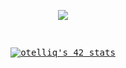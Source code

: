 </p>
<p align="center">  
<img src ="https://user-images.githubusercontent.com/74038190/212284136-03988914-d899-44b4-b1d9-4eeccf656e44.gif">
</p>
<pre>
<p align="center">
<a href="https://github.com/oakoudad/badge42"><img src="https://badge.mediaplus.ma/greenbinary/otelliq" alt="otelliq's 42 stats" /></a>
</p>
</pre>
